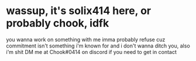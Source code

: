# wassup, it's solix414 here, or probably chook, idfk
you wanna work on something with me imma probably refuse cuz commitment isn't something i'm known for and i don't wanna ditch you, also i'm shit
DM me at Chook#0414 on discord if you need to get in contact
<!---
solix414/solix414 is a ✨ special ✨ repository because its `README.md` (this file) appears on your GitHub profile.
You can click the Preview link to take a look at your changes.
--->
